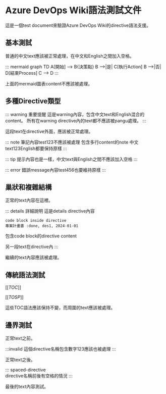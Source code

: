 # Azure DevOps Wiki語法測試文件

這是一個test document來驗證Azure DevOps Wiki的directive語法支援。

## 基本測試

普通的中文text應該被正常處理，在中文和English之間加入空格。

::: mermaid
graph TD
    A[開始] --> B{決策點}
    B -->|是| C[執行Action]
    B -->|否| D[結束Process]
    C --> D
:::

上面的mermaid圖表content不應該被處理。

## 多種Directive類型

::: warning 重要提醒
這是warning內容，包含中文text和English混合的content。
所有在warning directive內的text都不應該被pangu處理。
:::

這段text在directive外面，應該被正常處理。

::: note
筆記內容test123不應該被處理
包含多行content的note
中文text123English都要保持原樣
:::

::: tip
提示內容也是一樣，中文text與English之間不應該加入空格
:::

::: error
錯誤message內容test456也要維持原樣
:::

## 巢狀和複雜結構

正常的text內容在這裡。

::: details 詳細說明
這是details directive內容

    code block inside directive
    專案計畫書 :done, des1, 2024-01-01
    
包含code block的directive content

另一段text在directive內
:::

繼續的text內容應該被處理。

## 傳統語法測試

[[_TOC_]]

[[_TOSP_]]

這些TOC語法應該保持不變，而周圍的text應該被處理。

## 邊界測試

正常text之前。

:::invalid
這個directive名稱包含數字123應該也被處理
:::

正常text之後。

:::  spaced-directive  
directive名稱前後有空格的情況
:::

最後的text內容測試。